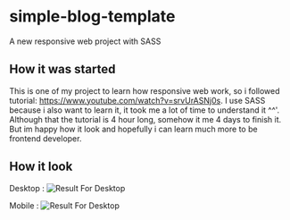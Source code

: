 # simple-blog-template

A new responsive web project with SASS

## How it was started

This is one of my project to learn how responsive web work, so i followed tutorial: https://www.youtube.com/watch?v=srvUrASNj0s. I use SASS because i also want to learn it, it took me a lot of time to understand it ^^'. Although that the tutorial is 4 hour long, somehow it me 4 days to finish it. But im happy how it look and hopefully i can learn much more to be frontend developer. 

## How it look

Desktop :
![Result For Desktop](https://github.com/Reyshal/simple-blog-template/tree/master/images/result-desktop.png)

Mobile :
![Result For Desktop](https://github.com/Reyshal/simple-blog-template/tree/master/images/result-mobile.png)
